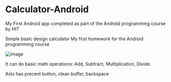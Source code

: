 # Calculator-Android
My First Android app completed as part of the Android programming course by HIT

Simple basic design calculator
My first homework for the Android programming course

![image](https://user-images.githubusercontent.com/34675746/199797503-de84c1dd-5f20-4f26-ab11-87afa091cf9c.png)

It can do basic math operations:
Add, 
Subtract, 
Multiplication,
Divide.

Aslo has precent button, clean buffer, backspace
